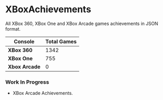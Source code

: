 # XBoxAchievements
All XBox 360, XBox One and XBox Arcade games achievements in JSON format.


| Console         | Total Games |
| --------------- | ----------- |
| **XBox 360**    | 1342        |
| **XBox One**    | 755         |
| **Xbox Arcade** | 0           |


### Work In Progress
- XBox Arcade Achievements.
